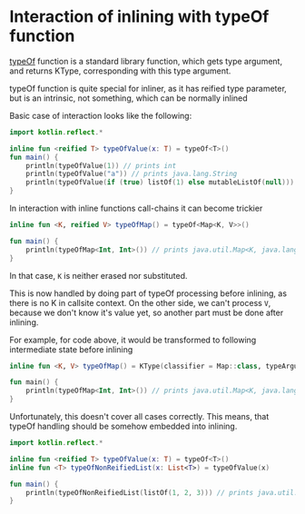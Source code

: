# Interaction of inlining with typeOf function

[typeOf](https://kotlinlang.org/api/latest/jvm/stdlib/kotlin.reflect/type-of.html) function is a standard
library function, which gets type argument, and returns KType, corresponding with this type argument. 

typeOf function is quite special for inliner, as it has reified type parameter, but is an intrinsic, 
not something, which can be normally inlined  

Basic case of interaction looks like the following:

```kotlin
import kotlin.reflect.*

inline fun <reified T> typeOfValue(x: T) = typeOf<T>()
fun main() {
    println(typeOfValue(1)) // prints int
    println(typeOfValue("a")) // prints java.lang.String
    println(typeOfValue(if (true) listOf(1) else mutableListOf(null))) // prints java.util.List<java.lang.Integer?>
}
```

In interaction with inline functions call-chains it can become trickier

```kotlin
inline fun <K, reified V> typeOfMap() = typeOf<Map<K, V>>()

fun main() {
    println(typeOfMap<Int, Int>()) // prints java.util.Map<K, java.lang.Integer>
}
```

In that case, `K` is neither erased nor substituted. 

This is now handled by doing part of typeOf processing before inlining, as there is no K in callsite context.
On the other side, we can't process `V`, because we don't know it's value yet, so another part must be done after inlining.

For example, for code above, it would be transformed to following intermediate state before inlining

```kotlin
inline fun <K, V> typeOfMap() = KType(classifier = Map::class, typeArguemnts = [KTypeArgument(K), typeOf<V>()])

fun main() {
    println(typeOfMap<Int, Int>()) // prints java.util.Map<K, java.lang.Integer>
}
```

Unfortunately, this doesn't cover all cases correctly. This means, that typeOf handling should be somehow embedded into inlining. 
```kotlin
import kotlin.reflect.*

inline fun <reified T> typeOfValue(x: T) = typeOf<T>()
inline fun <T> typeOfNonReifiedList(x: List<T>) = typeOfValue(x)

fun main() {
    println(typeOfNonReifiedList(listOf(1, 2, 3))) // prints java.util.List<kotlin.Int> on native, but should print java.util.List<T>
}
```
